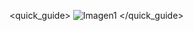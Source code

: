<quick_guide>
![Imagen1](http://static.energysistem.com/images/manuals/39725/54ec5ea78c28f.jpg)
</quick_guide>

